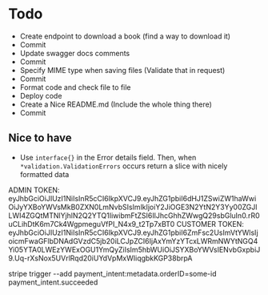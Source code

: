 # Todo

* Create endpoint to download a book (find a way to download it)
* Commit
* Update swagger docs comments
* Commit
* Specify MIME type when saving files (Validate that in request)
* Commit
* Format code and check file to file
* Deploy code
* Create a Nice README.md (Include the whole thing there)
* Commit

## Nice to have

* Use `interface{}` in the Error details field. Then, when `*validation.ValidationErrors` occurs return a slice with
  nicely formatted data

ADMIN TOKEN:
eyJhbGciOiJIUzI1NiIsInR5cCI6IkpXVCJ9.eyJhZG1pbiI6dHJ1ZSwiZW1haWwiOiJyYXBoYWVsMkB0ZXN0LmNvbSIsImlkIjoiY2JiOGE3N2YtN2Y3Yy00ZGJlLWI4ZGQtMTNlYjhlN2Q2YTQ1IiwibmFtZSI6IlJhcGhhZWwgQ29sbGluIn0.rR0uCLihDtK6m7Ck4WgpmeguVfPI_N4x9_t2Tp7xBT0
CUSTOMER TOKEN:
eyJhbGciOiJIUzI1NiIsInR5cCI6IkpXVCJ9.eyJhZG1pbiI6ZmFsc2UsImVtYWlsIjoicmFwaGFlbDNAdGVzdC5jb20iLCJpZCI6IjAxYmYzYTcxLWRmNWYtNGQ4Yi05YTA0LWEzYWExOGU1YmQyZiIsIm5hbWUiOiJSYXBoYWVsIENvbGxpbiJ9.Uq-rXsNox5UVrlRqd20iUYdVpMxWIiqgbkKGP38brpA

stripe trigger --add payment_intent:metadata.orderID=some-id payment_intent.succeeded